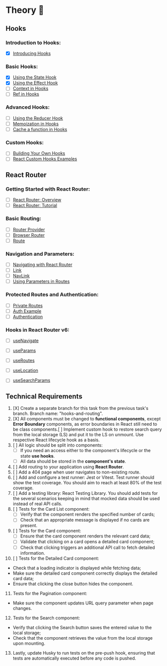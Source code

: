 # Theory 📖

## Hooks

### Introduction to Hooks:

* [X]  [Introducing Hooks](https://react.dev/reference/react/hooks)

### Basic Hooks:

* [X]  [Using the State Hook](https://react.dev/reference/react/useState)
* [X]  [Using the Effect Hook](https://react.dev/reference/react/useEffect)
* [ ]  [Context in Hooks](https://react.dev/reference/react/useContext)
* [ ]  [Ref in Hooks](https://react.dev/reference/react/useRef)

### Advanced Hooks:

* [ ]  [Using the Reducer Hook](https://react.dev/reference/react/useReducer)
* [ ]  [Memoization in Hooks](https://react.dev/reference/react/useMemo)
* [ ]  [Cache a function in Hooks](https://react.dev/reference/react/useCallback)

### Custom Hooks:

* [ ]  [Building Your Own Hooks](https://react.dev/learn/reusing-logic-with-custom-hooks#custom-hooks-sharing-logic-between-components)
* [ ]  [React Custom Hooks Examples](https://usehooks.com/)

## React Router

### Getting Started with React Router:

* [ ]  [React Router: Overview](https://reactrouter.com/en/main/start/overview)
* [ ]  [React Router: Tutorial](https://reactrouter.com/en/main/start/tutorial)

### Basic Routing:

* [ ]  [Router Provider](https://reactrouter.com/en/main/routers/router-provider)
* [ ]  [Browser Router](https://reactrouter.com/en/main/router-components/browser-router)
* [ ]  [Route](https://reactrouter.com/en/main/route/route)

### Navigation and Parameters:

* [ ]  [Navigating with React Router](https://reactrouter.com/en/main/components/navigate)
* [ ]  [Link](https://reactrouter.com/en/main/components/link)
* [ ]  [NavLink](https://reactrouter.com/en/main/components/nav-link)
* [ ]  [Using Parameters in Routes](https://reactrouter.com/web/example/url-params)

### Protected Routes and Authentication:

* [ ]  [Private Routes](https://www.robinwieruch.de/react-router-private-routes/)
* [ ]  [Auth Example](https://github.com/remix-run/react-router/tree/dev/examples/auth)
* [ ]  [Authentication](https://www.robinwieruch.de/react-router-authentication/)

### Hooks in React Router v6:

* [ ]  [useNavigate](https://reactrouter.com/en/main/hooks/use-navigate)
* [ ]  [useParams](https://reactrouter.com/en/main/hooks/use-params)
* [ ]  [useRoutes](https://reactrouter.com/en/main/hooks/use-routes)
* [ ]  [useLocation](https://reactrouter.com/en/main/hooks/use-location)
* [ ]  [useSearchParams](https://reactrouter.com/en/main/hooks/use-search-params)


## Technical Requirements

[](https://github.com/rolling-scopes-school/tasks/blob/master/react/modules/tasks/routing.md#technical-requirements)

1. [X]  Create a separate branch for this task from the previous task's branch. Branch name: "hooks-and-routing".
2. [X] All components must be changed to **functional components**, except **Error Boundary** components, as error boundaries in React still need to be class components.[ ]  Implement custom hook to restore search query from the local storage  (LS) and put it to the LS on unmount. Use respective React lifecycle  hook as a basis.
3. [ ]  All logic should be split into components:
   * [ ]  If you need an access either to the component's lifecycle or the state **use hooks**.
   * [ ]  All data should be stored in the **component's state**.
4. [ ]  Add routing to your application using **React Router**.
5. [ ]  Add a 404 page when user navigates to non-existing route.
6. [ ]  Add and configure a test runner: Jest or Vitest. Test runner should  show the test coverage. You should aim to reach at least 80% of the test  coverage.
7. [ ]  Add a testing library: React Testing Library. You should add tests  for the several scenarios keeping in mind that mocked data should be  used instead of real API calls.
8. [ ]  Tests for the Card List component:
   * [ ]  Verify that the component renders the specified number of cards;
   * [ ]  Check that an appropriate message is displayed if no cards are present.
9. [ ]  Tests for the Card component:
   * [ ]  Ensure that the card component renders the relevant card data;
   * [ ]  Validate that clicking on a card opens a detailed card component;
   * [ ]  Check that clicking triggers an additional API call to fetch detailed information.
10. [ ]  Tests for the Detailed Card component:

* Check that a loading indicator is displayed while fetching data;
* Make sure the detailed card component correctly displays the detailed card data;
* Ensure that clicking the close button hides the component.

11. Tests for the Pagination component:

* Make sure the component updates URL query parameter when page changes.

12. Tests for the Search component:

* Verify that clicking the Search button saves the entered value to the local storage;
* Check that the component retrieves the value from the local storage upon mounting.

13. Lastly, update Husky to run tests on the pre-push hook, ensuring  that tests are automatically executed before any code is pushed.
